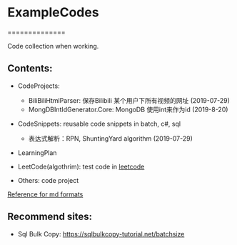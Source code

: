 # ExampleCodes
==============

Code collection when working.

## Contents:

* CodeProjects: 
    * BiliBiliHtmlParser: 保存Bilibili 某个用户下所有视频的网址 (2019-07-29)
    * MongDBIntIdGenerator.Core: MongoDB 使用int来作为id (2019-8-20)

* CodeSnippets: reusable code snippets in batch, c#, sql
    * 表达式解析：RPN, ShuntingYard algorithm (2019-07-29)

* LearningPlan

* LeetCode(algothrim): test code in [leetcode](https://leetcode.com/) 

* Others: code project

[Reference for md formats](https://guides.github.com/features/mastering-markdown/)


## Recommend sites:
* Sql Bulk Copy:
 https://sqlbulkcopy-tutorial.net/batchsize
